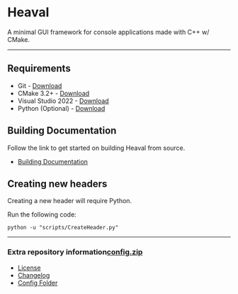 # Heaval

A minimal GUI framework for console applications made with C++ w/ CMake.

----------------------------------------------------------------------------------------------------

## Requirements

* Git - [Download](https://git-scm.com/downloads)
* CMake 3.2+ - [Download](https://cmake.org/download/)
* Visual Studio 2022 - [Download](https://visualstudio.microsoft.com/downloads/)
* Python (Optional) - [Download](https://www.python.org/downloads/)

## Building Documentation

Follow the link to get started on building Heaval from source.

* [Building Documentation](https://github.com/Equinoxtic/heaval/blob/master/docs/Building.md)

## Creating new headers

Creating a new header will require Python.

Run the following code:

```shell
python -u "scripts/CreateHeader.py"
```

----------------------------------------------------------------------------------------------------

### Extra repository information[config.zip](https://github.com/Equinoxtic/heaval/files/10299518/config.zip)


* [License](https://github.com/Equinoxtic/heaval/blob/master/LICENSE)
* [Changelog](https://github.com/Equinoxtic/heaval/blob/lts/docs/Changelog.md)
* [Config Folder]()
<!-- * [Building Documentation](https://github.com/Equinoxtic/heaval/blob/master/docs/Building.md) -->

